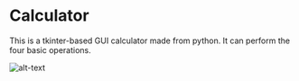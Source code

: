 # Calculator
This is a tkinter-based GUI calculator made from python. It can perform the four basic operations.

![alt-text](https://github.com/rishiso/Python-Calculator/blob/master/Calculator.JPG "Calculator")
